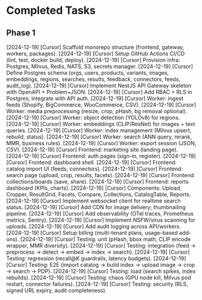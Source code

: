 # Completed Tasks

## Phase 1

[2024-12-19] [Cursor] Scaffold monorepo structure (frontend, gateway, workers, packages).
[2024-12-19] [Cursor] Setup GitHub Actions CI/CD (lint, test, docker build, deploy).
[2024-12-19] [Cursor] Provision infra: Postgres, Milvus, Redis, NATS, S3, secrets manager.
[2024-12-19] [Cursor] Define Postgres schema (orgs, users, products, variants, images, embeddings, regions, searches, results, feedback, connectors, feeds, audit_log).
[2024-12-19] [Cursor] Implement NestJS API Gateway skeleton with OpenAPI + Problem+JSON.
[2024-12-19] [Cursor] Add RBAC + RLS in Postgres; integrate with API auth.
[2024-12-19] [Cursor] Worker: ingest feeds (Shopify, BigCommerce, WooCommerce, CSV).
[2024-12-19] [Cursor] Worker: media preprocessing (resize, crop, pHash, bg removal optional).
[2024-12-19] [Cursor] Worker: object detection (YOLOv8) for regions.
[2024-12-19] [Cursor] Worker: embeddings (CLIP/ResNet) for images + text queries.
[2024-12-19] [Cursor] Worker: index management (Milvus upsert, rebuild, status).
[2024-12-19] [Cursor] Worker: search (ANN query, rerank, MMR, business rules).
[2024-12-19] [Cursor] Worker: export session (JSON, CSV).
[2024-12-19] [Cursor] Frontend: marketing site (landing page).
[2024-12-19] [Cursor] Frontend: auth pages (sign-in, register).
[2024-12-19] [Cursor] Frontend: dashboard shell.
[2024-12-19] [Cursor] Frontend: catalog import UI (feeds, connectors).
[2024-12-19] [Cursor] Frontend: search page (upload, crop, results, facets).
[2024-12-19] [Cursor] Frontend: collections/boards (save, share).
[2024-12-19] [Cursor] Frontend: reports dashboard (KPIs, charts).
[2024-12-19] [Cursor] Components: Upload, Cropper, ResultGrid, Facets, Compare, Collections, CatalogTable, Reports.
[2024-12-19] [Cursor] Implement websocket client for realtime search status.
[2024-12-19] [Cursor] Add CDN for image delivery; thumbnailing pipeline.
[2024-12-19] [Cursor] Add observability (OTel traces, Prometheus metrics, Sentry).
[2024-12-19] [Cursor] Implement NSFW/virus scanning for uploads.
[2024-12-19] [Cursor] Add audit logging across API/workers.
[2024-12-19] [Cursor] Setup billing (multi-tenant plans, usage-based add-ons).
[2024-12-19] [Cursor] Testing: unit (pHash, bbox math, CLIP encode wrapper, MMR diversity).
[2024-12-19] [Cursor] Testing: integration (feed → preprocess → detect → embed → index → search).
[2024-12-19] [Cursor] Testing: regression (recall@K guardrails, latency budgets).
[2024-12-19] [Cursor] Testing: E2E (import catalog → build index → upload image → crop → search → PDP).
[2024-12-19] [Cursor] Testing: load (search spikes, index rebuilds).
[2024-12-19] [Cursor] Testing: chaos (GPU node kill, Milvus pod restart, connector failures).
[2024-12-19] [Cursor] Testing: security (RLS, signed URL expiry, audit completeness).
